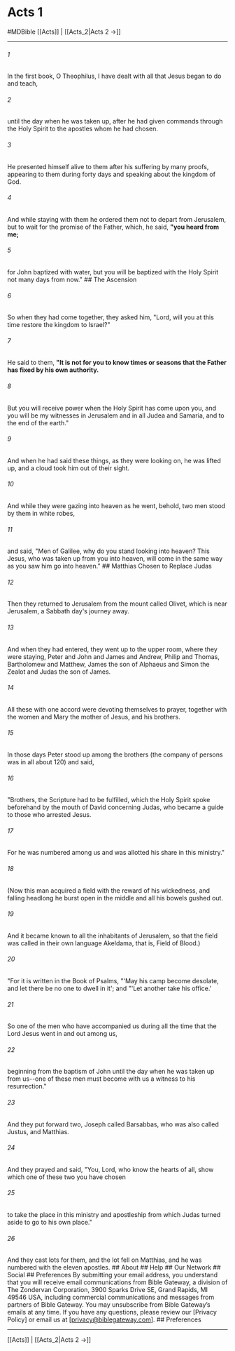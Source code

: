 # Acts 1
#MDBible
[[Acts]] | [[Acts_2|Acts 2 →]]

***






###### 1 


In the first book, O Theophilus, I have dealt with all that Jesus began to do and teach, 





###### 2 


until the day when he was taken up, after he had given commands through the Holy Spirit to the apostles whom he had chosen. 





###### 3 


He presented himself alive to them after his suffering by many proofs, appearing to them during forty days and speaking about the kingdom of God. 





###### 4 


And while staying with them he ordered them not to depart from Jerusalem, but to wait for the promise of the Father, which, he said, **"you heard from me;** 





###### 5 


for John baptized with water, but you will be baptized with the Holy Spirit not many days from now." ## The Ascension 





###### 6 


So when they had come together, they asked him, "Lord, will you at this time restore the kingdom to Israel?" 





###### 7 


He said to them, **"It is not for you to know times or seasons that the Father has fixed by his own authority.** 





###### 8 


But you will receive power when the Holy Spirit has come upon you, and you will be my witnesses in Jerusalem and in all Judea and Samaria, and to the end of the earth." 





###### 9 


And when he had said these things, as they were looking on, he was lifted up, and a cloud took him out of their sight. 





###### 10 


And while they were gazing into heaven as he went, behold, two men stood by them in white robes, 





###### 11 


and said, "Men of Galilee, why do you stand looking into heaven? This Jesus, who was taken up from you into heaven, will come in the same way as you saw him go into heaven." ## Matthias Chosen to Replace Judas 





###### 12 


Then they returned to Jerusalem from the mount called Olivet, which is near Jerusalem, a Sabbath day's journey away. 





###### 13 


And when they had entered, they went up to the upper room, where they were staying, Peter and John and James and Andrew, Philip and Thomas, Bartholomew and Matthew, James the son of Alphaeus and Simon the Zealot and Judas the son of James. 





###### 14 


All these with one accord were devoting themselves to prayer, together with the women and Mary the mother of Jesus, and his brothers. 





###### 15 


In those days Peter stood up among the brothers (the company of persons was in all about 120) and said, 





###### 16 


"Brothers, the Scripture had to be fulfilled, which the Holy Spirit spoke beforehand by the mouth of David concerning Judas, who became a guide to those who arrested Jesus. 





###### 17 


For he was numbered among us and was allotted his share in this ministry." 





###### 18 


(Now this man acquired a field with the reward of his wickedness, and falling headlong he burst open in the middle and all his bowels gushed out. 





###### 19 


And it became known to all the inhabitants of Jerusalem, so that the field was called in their own language Akeldama, that is, Field of Blood.) 





###### 20 


"For it is written in the Book of Psalms, "'May his camp become desolate, and let there be no one to dwell in it'; and "'Let another take his office.' 





###### 21 


So one of the men who have accompanied us during all the time that the Lord Jesus went in and out among us, 





###### 22 


beginning from the baptism of John until the day when he was taken up from us--one of these men must become with us a witness to his resurrection." 





###### 23 


And they put forward two, Joseph called Barsabbas, who was also called Justus, and Matthias. 





###### 24 


And they prayed and said, "You, Lord, who know the hearts of all, show which one of these two you have chosen 





###### 25 


to take the place in this ministry and apostleship from which Judas turned aside to go to his own place." 





###### 26 


And they cast lots for them, and the lot fell on Matthias, and he was numbered with the eleven apostles. ## About ## Help ## Our Network ## Social ## Preferences By submitting your email address, you understand that you will receive email communications from Bible Gateway, a division of The Zondervan Corporation, 3900 Sparks Drive SE, Grand Rapids, MI 49546 USA, including commercial communications and messages from partners of Bible Gateway. You may unsubscribe from Bible Gateway&rsquo;s emails at any time. If you have any questions, please review our [Privacy Policy] or email us at [privacy@biblegateway.com]. ## Preferences

***

[[Acts]] | [[Acts_2|Acts 2 →]]
